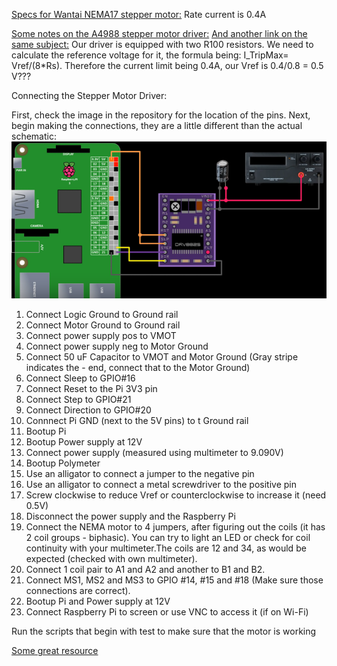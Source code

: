 [Specs for Wantai NEMA17 stepper motor:](https://grobotronics.com/stepper-motor-42byghw208-2.6kg.cm.html) Rate current is 0.4A

[Some notes on the A4988 stepper motor driver:](https://reprap.org/wiki/A4988_vs_DRV8825_Chinese_Stepper_Driver_Boards)
[And another link on the same subject:](https://www.allegromicro.com/en/Products/Motor-Drivers/Brush-DC-Motor-Drivers/A4988.aspx)
Our driver is equipped with two R100 resistors. We need to calculate the reference voltage for it, the formula being: I_TripMax= Vref/(8*Rs).
Therefore the current limit being 0.4A, our Vref is 0.4/0.8 = 0.5 V???

Connecting the Stepper Motor Driver:

First, check the image in the repository for the location of the pins. Next, begin making the connections, they are a little different than the actual schematic:
![Connection schematic](/schematic.png)

1. Connect Logic Ground to Ground rail
1. Connect Motor Ground to Ground rail
1. Connect power supply pos to VMOT
1. Connect power supply neg to Motor Ground
1. Connect 50 uF Capacitor to VMOT and Motor Ground (Gray stripe indicates the - end, connect that to the Motor Ground)
1. Connect Sleep to GPIO#16
1. Connect Reset to the Pi 3V3 pin
1. Connect Step  to GPIO#21
1. Connect Direction to GPIO#20
1. Connnect Pi GND (next to the 5V pins) to t Ground rail
1. Bootup Pi
1. Bootup Power supply at 12V
1. Connect power supply (measured using multimeter to 9.090V)
1. Bootup Polymeter
1. Use an alligator to connect a jumper to the negative pin
1. Use an alligator to connect a metal screwdriver to the positive pin
1. Screw clockwise to reduce Vref or counterclockwise to increase it (need 0.5V)
1. Disconnect the power supply and the Raspberry Pi
1. Connect the NEMA motor to 4 jumpers, after figuring out the coils (it has 2 coil groups - biphasic). You can try to light an LED or check for coil continuity with your multimeter.The coils are 12 and 34, as would be expected (checked with own multimeter).
1. Connect 1 coil pair to A1 and A2 and another to B1 and B2.
1. Connect MS1, MS2 and MS3 to GPIO #14, #15 and #18 (Make sure those connections are correct).
1. Bootup Pi and Power supply at 12V
1. Connect Raspberry Pi to screen or use VNC to access it (if on Wi-Fi)

Run the scripts that begin with test to make sure that the motor is working

[Some great resource](https://www.rototron.info/raspberry-pi-stepper-motor-tutorial/)
